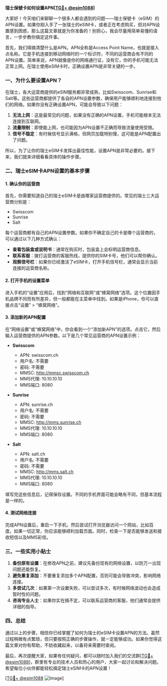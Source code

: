 **瑞士保號卡如何设置APN[[TG💪+ @esim1088](https://t.me/s/esim1088)]**

大家好！今天咱们来聊聊一个很多人都会遇到的问题——瑞士保號卡（eSIM）的APN设置。如果你刚入手了一张瑞士的eSIM卡，或者正在考虑购买，但对APN设置感到困惑，那么这篇文章就是为你准备的！别担心，我会尽量用简单易懂的语言，一步步教你搞定这件事。

首先，我们得搞清楚什么是APN。APN全称是Access Point Name，也就是接入点名称。它是手机连接到移动网络时的一个标识符，不同的运营商会有不同的APN设置。简单来说，APN就像是你的网络通行证，没有它，你的手机可能无法正常上网。在瑞士使用eSIM卡时，正确设置APN是非常关键的一步。

### 一、为什么要设置APN？

在瑞士，各大运营商提供的eSIM服务都非常成熟，比如Swisscom、Sunrise和Salt等。这些运营商都提供了各自的APN设置参数，确保用户能够顺利地连接到他们的网络。如果你没有正确设置APN，可能会导致以下问题：

1. **无法上网**：这是最常见的问题，如果没有正确的APN设置，手机可能根本无法连接到互联网。
2. **流量限制**：即使能上网，也可能因为APN设置不正确而导致流量使用受限。
3. **信号不稳定**：有时候信号显示满格，但网页加载特别慢，这可能是APN配置出了问题。

所以，为了让你的瑞士eSIM卡发挥出最佳性能，设置APN是非常必要的。接下来，我们就来详细看看具体的操作步骤。

### 二、瑞士eSIM卡APN设置的基本步骤

#### 1. 确认你的运营商

首先，你需要知道自己的瑞士eSIM卡是由哪家运营商提供的。常见的瑞士三大运营商分别是：

- Swisscom
- Sunrise
- Salt

每个运营商都有自己的APN设置参数。如果你不确定自己的卡是哪个运营商的，可以通过以下几种方式确认：

- **查看包装盒或说明书**：通常在购买时，包装盒上会标明运营商信息。
- **联系客服**：拨打运营商的客服热线，提供你的SIM卡号，他们可以帮你确认。
- **观察信号栏**：如果你已经激活了eSIM卡，打开手机信号栏，通常会显示当前连接的运营商名称。

#### 2. 打开手机的设置菜单

进入手机的“设置”应用后，找到“网络和互联网”或“蜂窝网络”选项。这个位置因手机品牌不同而有所差异，但一般都能在主菜单中找到。如果是iPhone，你可以直接点击“设置” > “蜂窝网络”。

#### 3. 添加新的APN配置

在“网络设置”或“蜂窝网络”中，你会看到一个“添加新APN”的选项。点击它，然后输入运营商提供的APN参数。以下是几个常见运营商的APN设置示例：

- **Swisscom**
  - APN: swisscom.ch
  - 用户名: 不需要
  - 密码: 不需要
  - MMSC: http://mmsc.swisscom.ch
  - MMS代理: 10.10.10.10
  - MMS端口: 8080

- **Sunrise**
  - APN: sunrise.ch
  - 用户名: 不需要
  - 密码: 不需要
  - MMSC: http://mms.sunrise.ch
  - MMS代理: 10.10.10.10
  - MMS端口: 8080

- **Salt**
  - APN: salt.ch
  - 用户名: 不需要
  - 密码: 不需要
  - MMSC: http://mms.salt.ch
  - MMS代理: 10.10.10.10
  - MMS端口: 8080

填写完这些信息后，记得保存设置。不同的手机界面可能会略有不同，但基本流程是一样的。

#### 4. 测试网络连接

完成APN设置后，重启一下手机，然后尝试打开浏览器访问一个网站，比如百度。如果一切正常，你应该能够顺利加载页面。同时，检查一下是否能够发送和接收短信以及MMS彩信。

### 三、一些实用小贴士

1. **备份原有设置**：在修改APN之前，建议先备份现有的网络设置，以防万一出现问题还能恢复。
2. **避免重复添加**：不要重复添加多个APN配置，否则可能会导致冲突，影响网络连接。
3. **多尝试几次**：如果第一次设置失败，可以尝试多次，有时候网络波动也会造成暂时性的问题。
4. **咨询专业人士**：如果你实在搞不定，可以联系运营商的客服，他们通常会提供详细的指导。

### 四、总结

通过以上的步骤，相信你已经掌握了如何为瑞士的eSIM卡设置APN的方法。虽然过程稍微有点繁琐，但只要按照正确的步骤操作，就一定能够成功。如果你觉得这篇文章对你有帮助，不妨收藏起来，以备将来需要时查阅。

最后，再次提醒大家，如果有任何疑问，都可以随时加入我们的交流群[[TG💪+ @esim1088](https://t.me/s/esim1088)]，群里有专业的技术人员和热心的用户，大家一起讨论和解决问题。希望每位小伙伴都能轻松搞定瑞士eSIM卡的APN设置！

[[TG💪+ @esim1088](https://t.me/s/esim1088) ![Image](https://i.postimg.cc/4NQfJmqS/Snipaste-2025-05-13-00-14-12.png)]
